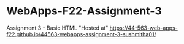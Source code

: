 # WebApps-F22-Assignment-3
Assignment 3 - Basic HTML
"Hosted at"  https://44-563-web-apps-f22.github.io/44563-webapps-assignment-3-sushmitha01/
